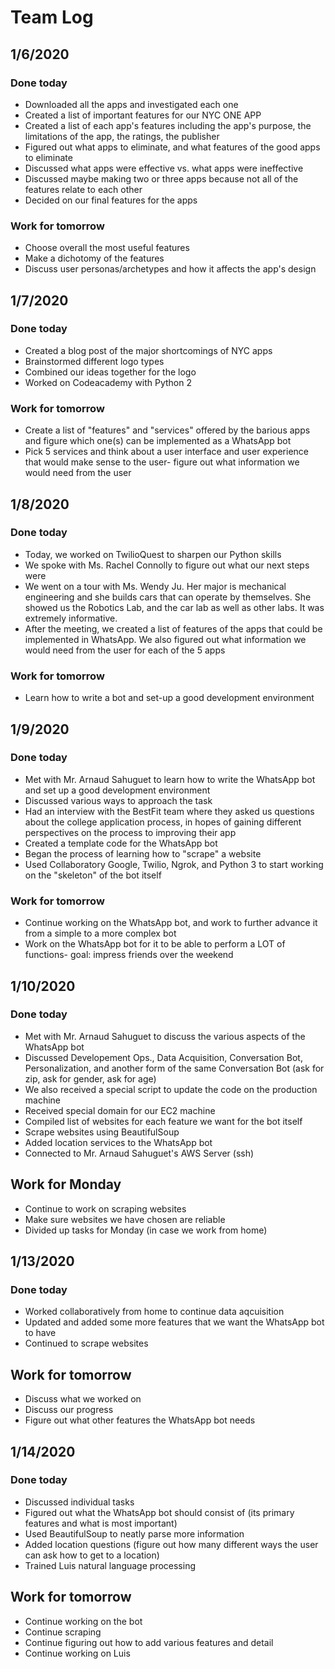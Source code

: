 # Team Log

## 1/6/2020
### Done today
* Downloaded all the apps and investigated each one 
* Created a list of important features for our NYC ONE APP
* Created a list of each app's features including the app's purpose, the limitations of the app, the ratings, the publisher
* Figured out what apps to eliminate, and what features of the good apps to eliminate
* Discussed what apps were effective vs. what apps were ineffective
* Discussed maybe making two or three apps because not all of the features relate to each other
* Decided on our final features for the apps
### Work for tomorrow
* Choose overall the most useful features
* Make a dichotomy of the features
* Discuss user personas/archetypes and how it affects the app's design

## 1/7/2020
### Done today
* Created a blog post of the major shortcomings of NYC apps
* Brainstormed different logo types
* Combined our ideas together for the logo
* Worked on Codeacademy with Python 2
### Work for tomorrow
* Create a list of "features" and "services" offered by the barious apps and figure which one(s) can be implemented as a WhatsApp bot
* Pick 5 services and think about a user interface and user experience that would make sense to the user- figure out what information we would need from the user

## 1/8/2020
### Done today
* Today, we worked on TwilioQuest to sharpen our Python skills
* We spoke with Ms. Rachel Connolly to figure out what our next steps were
* We went on a tour with Ms. Wendy Ju. Her major is mechanical engineering and she builds cars that can operate by themselves. She showed us the Robotics Lab, and the car lab as well as other labs. It was extremely informative.  
* After the meeting, we created a list of features of the apps that could be implemented in WhatsApp. We also figured out what information we would need from the user for each of the 5 apps
### Work for tomorrow
* Learn how to write a bot and set-up a good development environment

## 1/9/2020 
### Done today
* Met with Mr. Arnaud Sahuguet to learn how to write the WhatsApp bot and set up a good development environment
* Discussed various ways to approach the task 
* Had an interview with the BestFit team where they asked us questions about the college application process, in hopes of gaining different perspectives on the process to improving their app 
* Created a template code for the WhatsApp bot
* Began the process of learning how to "scrape" a website
* Used Collaboratory Google, Twilio, Ngrok, and Python 3 to start working on the "skeleton" of the bot itself
### Work for tomorrow
* Continue working on the WhatsApp bot, and work to further advance it from a simple to a more complex bot
* Work on the WhatsApp bot for it to be able to perform a LOT of functions- goal: impress friends over the weekend

## 1/10/2020 
### Done today
* Met with Mr. Arnaud Sahuguet to discuss the various aspects of the WhatsApp bot
* Discussed Developement Ops., Data Acquisition, Conversation Bot, Personalization, and another form of the same Conversation Bot (ask for zip, ask for gender, ask for age) 
* We also received a special script to update the code on the production machine
* Received special domain for our EC2 machine
* Compiled list of websites for each feature we want for the bot itself
* Scrape websites using BeautifulSoup
* Added location services to the WhatsApp bot
* Connected to Mr. Arnaud Sahuguet's AWS Server (ssh)
## Work for Monday
* Continue to work on scraping websites
* Make sure websites we have chosen are reliable
* Divided up tasks for Monday (in case we work from home) 

## 1/13/2020
### Done today
* Worked collaboratively from home to continue data aqcuisition
* Updated and added some more features that we want the WhatsApp bot to have
* Continued to scrape websites

## Work for tomorrow
* Discuss what we worked on
* Discuss our progress
* Figure out what other features the WhatsApp bot needs

## 1/14/2020
### Done today 
* Discussed individual tasks
* Figured out what the WhatsApp bot should consist of (its primary features and what is most important)
* Used BeautifulSoup to neatly parse more information
* Added location questions (figure out how many different ways the user can ask how to get to a location) 
* Trained Luis natural language processing
## Work for tomorrow
* Continue working on the bot
* Continue scraping
* Continue figuring out how to add various features and detail
* Continue working on Luis
